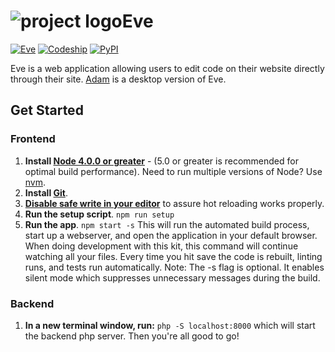 # ![project logo](http://www.jacobsteves.ca/images/eveLogo.png)Eve
[![Eve](https://img.shields.io/badge/Steves-Eve%20v1.0.0-brightgreen.svg)]()
[![Codeship](https://img.shields.io/codeship/d6c1ddd0-16a3-0132-5f85-2e35c05e22b1.svg)]()
[![PyPI](https://img.shields.io/pypi/l/Django.svg)]()

Eve is a web application allowing users to edit code on their website directly through their site. [Adam](http://jacobsteves.ca) is a desktop version of Eve.

## Get Started
### Frontend
1. **Install [Node 4.0.0 or greater](https://nodejs.org)** - (5.0 or greater is recommended for optimal build performance). Need to run multiple versions of Node? Use [nvm](https://github.com/creationix/nvm).
2. **Install [Git](https://git-scm.com/downloads)**.
3. **[Disable safe write in your editor](http://webpack.github.io/docs/webpack-dev-server.html#working-with-editors-ides-supporting-safe-write)** to assure hot reloading works properly.
4. **Run the setup script**. `npm run setup`
5. **Run the app**. `npm start -s`
This will run the automated build process, start up a webserver, and open the application in your default browser. When doing development with this kit, this command will continue watching all your files. Every time you hit save the code is rebuilt, linting runs, and tests run automatically. Note: The -s flag is optional. It enables silent mode which suppresses unnecessary messages during the build.

### Backend
1. **In a new terminal window, run:** `php -S localhost:8000` which will start the backend php server. Then you're all good to go!
